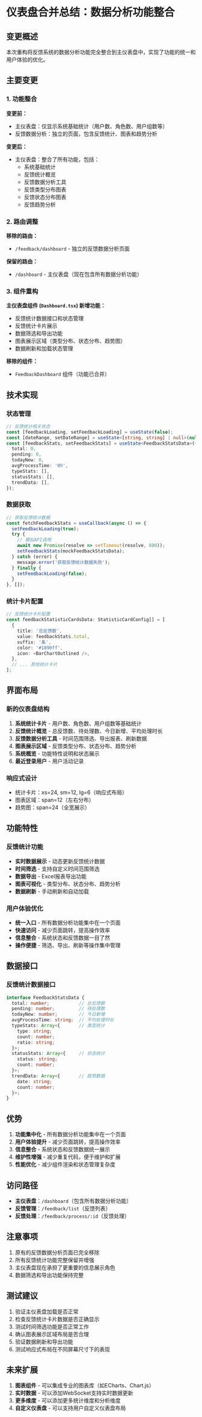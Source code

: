 # 仪表盘合并总结：数据分析功能整合

## 变更概述

本次重构将反馈系统的数据分析功能完全整合到主仪表盘中，实现了功能的统一和用户体验的优化。

## 主要变更

### 1. 功能整合

**变更前：**
- 主仪表盘：仅显示系统基础统计（用户数、角色数、用户组数等）
- 反馈数据分析：独立的页面，包含反馈统计、图表和趋势分析

**变更后：**
- 主仪表盘：整合了所有功能，包括：
  - 系统基础统计
  - 反馈统计概览
  - 反馈数据分析工具
  - 反馈类型分布图表
  - 反馈状态分布图表
  - 反馈趋势分析

### 2. 路由调整

**移除的路由：**
- `/feedback/dashboard` - 独立的反馈数据分析页面

**保留的路由：**
- `/dashboard` - 主仪表盘（现在包含所有数据分析功能）

### 3. 组件重构

**主仪表盘组件 (`Dashboard.tsx`) 新增功能：**
- 反馈统计数据接口和状态管理
- 反馈统计卡片展示
- 数据筛选和导出功能
- 图表展示区域（类型分布、状态分布、趋势图）
- 数据刷新和加载状态管理

**移除的组件：**
- `FeedbackDashboard` 组件（功能已合并）

## 技术实现

### 状态管理
```typescript
// 反馈统计相关状态
const [feedbackLoading, setFeedbackLoading] = useState(false);
const [dateRange, setDateRange] = useState<[string, string] | null>(null);
const [feedbackStats, setFeedbackStats] = useState<FeedbackStatsData>({
  total: 0,
  pending: 0,
  todayNew: 0,
  avgProcessTime: '0h',
  typeStats: [],
  statusStats: [],
  trendData: [],
});
```

### 数据获取
```typescript
// 获取反馈统计数据
const fetchFeedbackStats = useCallback(async () => {
  setFeedbackLoading(true);
  try {
    // 模拟API调用
    await new Promise(resolve => setTimeout(resolve, 800));
    setFeedbackStats(mockFeedbackStatsData);
  } catch (error) {
    message.error('获取反馈统计数据失败');
  } finally {
    setFeedbackLoading(false);
  }
}, []);
```

### 统计卡片配置
```typescript
// 反馈统计卡片配置
const feedbackStatisticCardsData: StatisticCardConfig[] = [
  {
    title: '总反馈数',
    value: feedbackStats.total,
    suffix: '条',
    color: '#1890ff',
    icon: <BarChartOutlined />,
  },
  // ... 其他统计卡片
];
```

## 界面布局

### 新的仪表盘结构
1. **系统统计卡片** - 用户数、角色数、用户组数等基础统计
2. **反馈统计概览** - 总反馈数、待处理数、今日新增、平均处理时长
3. **反馈数据分析工具** - 时间范围筛选、导出报表、刷新数据
4. **图表展示区域** - 反馈类型分布、状态分布、趋势分析
5. **系统概览** - 功能特性说明和状态展示
6. **最近登录用户** - 用户活动记录

### 响应式设计
- 统计卡片：xs=24, sm=12, lg=6（响应式布局）
- 图表区域：span=12（左右分布）
- 趋势图：span=24（全宽展示）

## 功能特性

### 反馈统计功能
- **实时数据展示** - 动态更新反馈统计数据
- **时间筛选** - 支持自定义时间范围筛选
- **数据导出** - Excel报表导出功能
- **图表可视化** - 类型分布、状态分布、趋势分析
- **数据刷新** - 手动刷新和自动加载

### 用户体验优化
- **统一入口** - 所有数据分析功能集中在一个页面
- **快速访问** - 减少页面跳转，提高操作效率
- **信息整合** - 系统状态和反馈数据一目了然
- **操作便捷** - 筛选、导出、刷新等操作集中管理

## 数据接口

### 反馈统计数据接口
```typescript
interface FeedbackStatsData {
  total: number;           // 总反馈数
  pending: number;         // 待处理数
  todayNew: number;        // 今日新增
  avgProcessTime: string;  // 平均处理时长
  typeStats: Array<{       // 类型统计
    type: string;
    count: number;
    ratio: string;
  }>;
  statusStats: Array<{     // 状态统计
    status: string;
    count: number;
  }>;
  trendData: Array<{       // 趋势数据
    date: string;
    count: number;
  }>;
}
```

## 优势

1. **功能集中化** - 所有数据分析功能集中在一个页面
2. **用户体验提升** - 减少页面跳转，提高操作效率
3. **信息整合** - 系统状态和反馈数据统一展示
4. **维护性增强** - 减少重复代码，便于维护和扩展
5. **性能优化** - 减少组件渲染和状态管理复杂度

## 访问路径

- **主仪表盘**：`/dashboard`（包含所有数据分析功能）
- **反馈管理**：`/feedback/list`（反馈列表）
- **反馈处理**：`/feedback/process/:id`（反馈处理）

## 注意事项

1. 原有的反馈数据分析页面已完全移除
2. 所有反馈统计功能完整保留并增强
3. 主仪表盘现在承担了更重要的信息展示角色
4. 数据筛选和导出功能保持完整

## 测试建议

1. 验证主仪表盘加载是否正常
2. 检查反馈统计卡片数据是否正确显示
3. 测试时间筛选功能是否正常工作
4. 确认图表展示区域布局是否合理
5. 验证数据刷新和导出功能
6. 测试响应式布局在不同屏幕尺寸下的表现

## 未来扩展

1. **图表组件** - 可以集成专业的图表库（如ECharts、Chart.js）
2. **实时数据** - 可以添加WebSocket支持实时数据更新
3. **更多维度** - 可以添加更多统计维度和分析维度
4. **自定义仪表盘** - 可以支持用户自定义仪表盘布局

